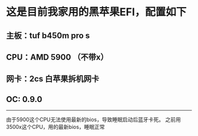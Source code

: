 # 这是目前我家用的黑苹果EFI，配置如下
## 主板：tuf b450m pro s
## CPU：AMD 5900 （不带x）
## 网卡：2cs 白苹果拆机网卡
## OC: 0.9.0
---
由于5900这个CPU无法使用最新的bios，导致睡眠启动后蓝牙卡死。
之前用3500x这个CPU，用的最新bios，睡眠正常
